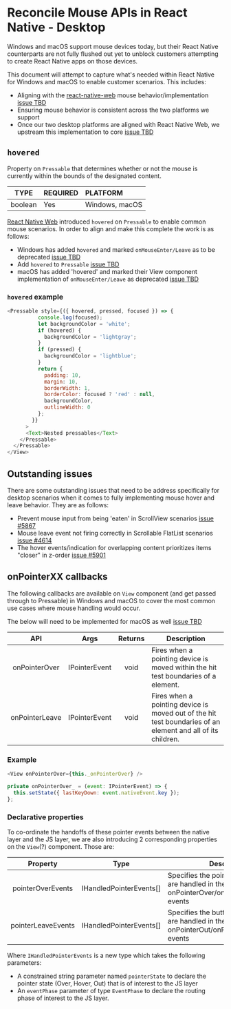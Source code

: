 # Reconcile Mouse APIs in React Native - Desktop

Windows and macOS support mouse devices today, but their React Native counterparts are not fully flushed out yet to unblock customers attempting to create React Native apps on those devices.

This document will attempt to capture what's needed within React Native for Windows and macOS to enable customer scenarios. This includes:

- Aligning with the [react-native-web](https://github.com/necolas/react-native-web/commit/1afd9de0455965a852bad42ad2ffab957f7ffca0) mouse behavior/implementation [issue TBD]()
- Ensuring mouse behavior is consistent across the two platforms we support
- Once our two desktop platforms are aligned with React Native Web, we upstream this implementation to core [issue TBD]()

## `hovered`
Property on `Pressable` that determines whether or not the mouse is currently within the bounds of the designated content.

| TYPE | REQUIRED | PLATFORM |
|:--:|:--|:--|
| boolean | Yes | Windows, macOS |

[React Native Web](https://github.com/necolas/react-native-web/commit/1afd9de0455965a852bad42ad2ffab957f7ffca0#diff-9fe3ab194c72e9837a8ffc3e7c44f33d) introduced  `hovered` on `Pressable` to enable common mouse scenarios. In order to align and make this complete the work is as follows:

- Windows has added `hovered` and marked `onMouseEnter/Leave` as to be deprecated [issue TBD]()
- Add `hovered` to `Pressable` [issue TBD]()
- macOS has added 'hovered' and marked their View component implementation of `onMouseEnter/Leave` as deprecated [issue TBD]()

### `hovered` example

``` js
<Pressable style={({ hovered, pressed, focused }) => {
          console.log(focused);
          let backgroundColor = 'white';
          if (hovered) {
            backgroundColor = 'lightgray';
          }
          if (pressed) {
            backgroundColor = 'lightblue';
          }
          return {
            padding: 10,
            margin: 10,
            borderWidth: 1,
            borderColor: focused ? 'red' : null,
            backgroundColor,
            outlineWidth: 0
          };
        }}
      >
      <Text>Nested pressables</Text>
    </Pressable>
  </Pressable>
</View>
```

## Outstanding issues
There are some outstanding issues that need to be address specifically for desktop scenarios when it comes to fully implementing mouse hover and leave behavior. They are as follows:

- Prevent mouse input from being 'eaten' in ScrollView scenarios [issue #5867](https://github.com/microsoft/react-native-windows/issues/5867)
- Mouse leave event not firing correctly in Scrollable FlatList scenarios [issue #4614](https://github.com/microsoft/react-native-windows/issues/4614)
- The hover events/indication for overlapping content prioritizes items "closer" in z-order [issue #5901](https://github.com/microsoft/react-native-windows/issues/5901)

## onPointerXX callbacks
The following callbacks are available on `View` component (and get passed through to Pressable) in Windows and macOS to cover the most common use cases where mouse handling would occur.

The below will need to be implemented for macOS as well [issue TBD]()

| API | Args | Returns | Description |
|:---:|:----:|:-------:|----|
| onPointerOver | IPointerEvent | void | Fires when a pointing device is moved within the hit test boundaries of a element. |
| onPointerLeave | IPointerEvent | void | Fires when a pointing device is moved out of the hit test boundaries of an element and all of its children. |

### Example

``` js
<View onPointerOver={this._onPointerOver} />

private onPointerOver_ = (event: IPointerEvent) => {
  this.setState({ lastKeyDown: event.nativeEvent.key });
};
```

### Declarative properties

To co-ordinate the handoffs of these pointer events between the native layer and the JS layer, we are also introducing 2 corresponding properties on the `View`(?) component. Those are:

| Property | Type | Description |
|:---:|:----:|----|
| pointerOverEvents | IHandledPointerEvents[] | Specifies the pointer over events that are handled in the JS layer by the onPointerOver/onPointerOverCapture events |
| pointerLeaveEvents | IHandledPointerEvents[] | Specifies the button or buttons that are handled in the JS layer by the onPointerOut/onPointerOutCapture events |

Where `IHandledPointerEvents` is a new type which takes the following parameters:
- A constrained string parameter named `pointerState` to declare the pointer state (Over, Hover, Out) that is of interest to the JS layer
- An `eventPhase` parameter of type `EventPhase` to declare the routing phase of interest to the JS layer.

